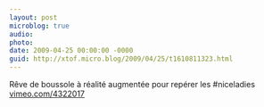 ```yaml
---
layout: post
microblog: true
audio: 
photo: 
date: 2009-04-25 00:00:00 -0000
guid: http://xtof.micro.blog/2009/04/25/t1610811323.html
---
```

Rêve de boussole à réalité augmentée pour repérer les #niceladies  [vimeo.com/4322017](http://vimeo.com/4322017)
